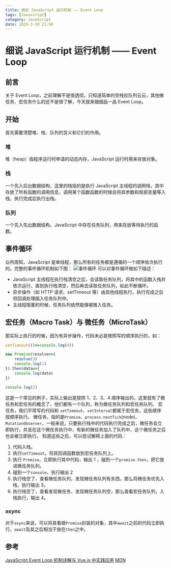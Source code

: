```yaml
---
title: 细说 JavaScript 运行机制 —— Event Loop
tags: [Javascript]
category: JavaScript
date: 2020-3-18 21:50
---
```

# 细说 JavaScript 运行机制 —— Event Loop

## 前言
关于 Event Loop，之前理解不是很透彻，只知道简单的空栈拉队列云云，其他微任务、宏任务什么的还不是很了解，今天就来细细品一品 Event Loop。

## 开始
首先需要清楚堆、栈、队列的含义和它们的作用。
### 堆
堆（heap）指程序运行时申请的动态内存，JavaScript 运行时用来存放对象。
### 栈
一个先入后出数据结构，这里的栈指的是执行 JavaScript 主线程的调用栈，其中存放了所有函数的调用信息，调用某个函数函数的时候会将其参数和局部变量等入栈，执行完成后执行出栈。
### 队列
一个先入先出数据结构，JavaScript 中存在任务队列，用来存放等待执行的函数。

## 事件循环
众所周知，JavaScript 是单线程，那么所有的任务都是遵循的一个顺序依次执行的。完整的事件循环机制如下图：
![事件循环](https://static.gongfangwen.com/2020-03-18-15845344823350.jpg)
可以对事件循环做如下描述：
 - JavaScript 主线程在执行栈清空之后，会读取任务队列，将其中的函数入栈并依次运行，直到执行栈清空，然后再去读取任务队列，如此不断循环。
 - 异步操作（如 HTTP 请求、setTimeout 等）由其他线程执行，执行完成之后将回调处理插入任务队列中。
 - 主线程阻塞的时候，任务队列依然能够被推入任务。

## 宏任务（Macro Task）与 微任务（MicroTask）
那实际上执行的时候，因为有异步操作，代码未必是按照写的顺序执行的，如：
```javascript
setTimeout(()=>console.log(4))

new Promise(resolve=>{
    resolve(3)
    console.log(1)
}).then(data=>{
    console.log(data)
})

console.log(2)
```
这是一个常见的例子，实际上输出是按照 1、2、3、4 顺序输出的，这里就有了微任务和宏任务的概念了，他们都有一个队列，称为微任务队列和宏任务队列。
宏任务，我们平常写的代码和 `setTimeout`、`setInterval`都属于宏任务，这些顺序按顺序执行。
微任务，指的是`Promise`、`process.nextTick`(node)、`MutationObserver`，一般来说，只要执行栈中的代码执行完成之后，微任务会立即执行，并且在这个微任务执行中，有新的微任务加入了队列中，这个微任务之后也会被立即执行。
知道这些之后，可以尝试解释上面的代码：
1. 代码入栈。
2. 执行`setTimeout`，将其回调函数放到宏任务队列上。
3. 执行 `Promise`，立即执行其中代码，输出 1 ，碰到一个`promise.then`，把它放进微任务队列。
4. 碰到一个`console`，执行输出 2
5. 执行栈空了，查看微任务队列，发现微任务队列有东西，那么将微任务优先入栈，执行输出 3。
6. 执行栈空了，查看发现微任务，发现微任务队列空，那么查看宏任务队列，入栈执行，输出 4。

### async
对于`async`来说，可以将其看做`Promise`封装的对象，其中`await`之前的代码立即执行，`await`及其之后相当于放在`then`之中。


## 参考
[JavaScript Event Loop 机制详解与 Vue.js 中实践应用](https://zhuanlan.zhihu.com/p/29116364)
[MDN](https://developer.mozilla.org/zh-CN/docs/Web/JavaScript/EventLoop)